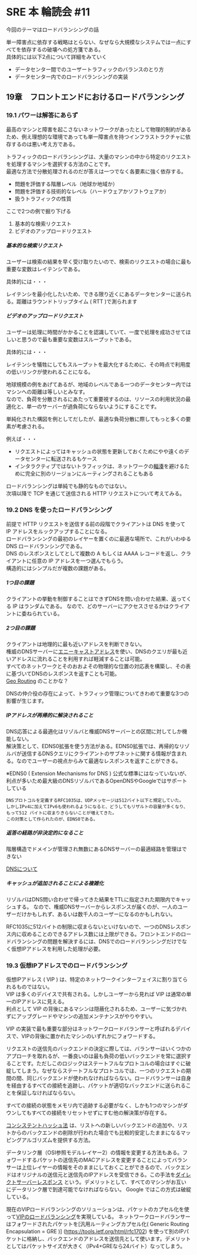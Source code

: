 # SRE 本 輪読会 #11

今回のテーマはロードバランシングの話

単一障害点に依存する戦略はとらない、なぜなら大規模なシステムでは一点にすべてを依存するの破壊への処方箋である。  
具体的には以下2点について詳細をみていく

- データセンター間でのユーザートラフィックのバランスのとり方
- データセンター内でのロードバランシングの実装


## 19章　フロントエンドにおけるロードバランシング

### 19.1 パワーは解答にあらず

最高のマシンと障害を起こさないネットワークがあったとして物理的制約があるため、例え理想的な環境であっても単一障害点を持つインフラストラクチャに依存するのは悪い考え方である。

トラフィックのロードバランシングは、大量のマシンの中から特定のリクエストを処理するマシンを選択する方法のことです。  
最適な方法で分散処理されるのだが答えは一つでなく各要素に強く依存する。

- 問題を評価する階層レベル（地球か地域か）
- 問題を評価する技術的なレベル（ハードウェアかソフトウェアか）
- 扱うトラフィックの性質

ここで2つの例で掘り下げる

1. 基本的な検索リクエスト
2. ビデオのアップロードリクエスト

##### 基本的な検索リクエスト
ユーザーは検索の結果を早く受け取りたいので、検索のリクエストの場合に最も重要な変数はレイテンシである。

具体的には・・・

レイテンシを最小化したいため、できる限り近くにあるデータセンターに送られる。距離はラウンドトリップタイム ( RTT )で測られます

##### ビデオのアップロードリクエスト
ユーザーは処理に時間がかかることを認識していて、一度で処理を成功させてほしいと思うので最も重要な変数はスループットである。

具体的には・・・

レイテンシを犠牲にしてもスループットを最大化するために、その時点で利用度の低いリンクが使われることになる。


地球規模の例をあげてあるが、地域のレベルである一つのデータセンター内ではマシンへの距離は等しいとみなす。  
なので、負荷を分散されるにあたって重要視するのは、リソースの利用状況の最適化と、単一のサーバーが過負荷にならないようにすることです。

単純化された構図を例としてだしたが、最適な負荷分散に際してもっと多くの要素が考慮される。

例えば・・・

- リクエストによってはキャッシュの状態を更新しておくためにやや遠くのデータセンターに転送されるもケース
- インタラクティブではないトラフィックは、ネットワークの[輻湊](https://ja.wikipedia.org/wiki/%E8%BC%BB%E8%BC%B3)を避けるために完全に別のリージョンにルーティングされることもある

ロードバランシングは単純でも静的なものではない。  
次項以降で TCP を通じて送信される HTTP リクエストについて考えてみる。

### 19.2 DNS を使ったロードバランシング

前提で HTTP リクエストを送信する前の段階でクライアントは DNS を使って IP アドレスをルックアップすることになる。    
ロードバランシングの最初のレイヤーを置くのに最適な場所で、これがいわゆる DNS ロードバランシングである。  
DNS のレスポンスとしてとして複数の A もしくは AAAA レコードを返し、クライアントに任意の IP アドレスを一つ選んでもらう。  
構造的にはシンプルだが複数の課題がある。

##### 1つ目の課題
クライアントの挙動を制御することはできずDNSを問い合わせた結果、返ってくる IP はランダムである。
なので、どのサーバーにアクセスさせるかはクライアントに委ねられている。

##### 2つ目の課題
クライアントは地理的に最も近いアドレスを判断できない。  
権威のDNSサーバーに[エニーキャストアドレス](https://www.infraexpert.com/study/ipv6z11.html)を使い、DNSのクエリが最も近いアドレスに流れることを利用すれば軽減することは可能。  
すべてのネットワークとそのおおよその物理的な位置の対応表を構築し、その表に基づいてDNSのレスポンスを返すことも可能。  
[Geo Routing](https://docs.aws.amazon.com/ja_jp/Route53/latest/DeveloperGuide/routing-policy.html) のことかな？

DNSの仲介役の存在によって、トラフィック管理についてきわめて重要な3つの影響が生じます。

##### IPアドレスが再帰的に解決されること

DNS応答による最適化はリゾルバと権威DNSサーバーとの区間に対してしか機能しない。  
解決策として、EDNS0拡張を使う方法がある。EDNS0拡張では、再帰的なリゾルバが送信するDNSクエリにクライアントのサブネットに関する情報が含まれる。なのでユーザーの視点からみて最適なレスポンスを返すことができる。

※EDNS0 ( Extension Mechanisms for DNS )
公式な標準にはなっていないが、利点が多いため最大級のDNSリゾルバであるOpenDNSやGoogleではサポートしている

```
DNSプロトコルを定義するRFC1035は、UDPメッセージは512バイト以下と規定していた。
しかしIPv4に加えてIPv6も使われるようになると、どうしてもリザルトの容量が多くなり、もって512 バイトに収まりきらないことが増えてきた。
この対策として作られたのが、EDNS0である。
```

##### 返答の経路が非決定的になること
階層構造でドメインが管理され無数にあるDNSサーバーの最適経路を管理はできない

[DNSについて](https://www.nic.ad.jp/ja/newsletter/No22/080.html)

##### キャッシュが追加されることによる複雑化

リゾルバはDNS問い合わせで帰ってきた結果をTTLに指定された期限内でキャッシュする。
なので、権威DNSサーバーからレスポンスが届くのが、一人のユーザーだけかもしれず、あるいは数千人のユーザーになるのかもしれない。


RFC1035に512バイトの制限に収まらないといけないので、一つのDNSレスポンス内に収めることのできるアドレス数には上限ができる。フロントエンドのロードバランシングの問題を解決するには、DNSでのロードバランシングだけでなく仮想IPアドレスを利用した処理が必要。


### 19.3 仮想IPアドレスでのロードバランシング

仮想IPアドレス ( VIP ) は、特定のネットワークインターフェイスに割り当てられるものではない。  
VIP は多くのデバイスで共有される。しかしユーザーから見れば VIP は通常の単一のIPアドレスに見える。  
利点として VIP の背後にあるマシンは隠蔽化されるため、ユーザーに気づかれずにアップグレードやマシンの追加メンテナンスがやりやすい。

VIP の実装で最も重要な部分はネットワークロードバランサーと呼ばれるデバイスで、VIPの背後に置かれたマシンのいずれかにフォワードする。

リクエストの送信先のバックエンドの決定に際しては、バランサーはいくつかのアプローチを取れるが、一番良いのは最も負荷の低いバックエンドを常に選択することです。ただしこのロジックはステートフルなプロトコルの場合はすぐに破綻してしまう。なぜならステートフルなプロトコルでは、一つのリクエストの期間の間、同じバックエンドが使われなければならない。ロードバランサーは自身を経由するすべての接続を追跡し、パケットが適切なバックエンドに送られることを保証しなければならない。

すべての接続の状態をメモリ内で追跡する必要がなく、しかも1つのマシンがダウンしてもすべての接続をリセットせずにすむ他の解決策が存在する。

[コンシステントハッシュ法](https://ja.wikipedia.org/wiki/%E3%82%B3%E3%83%B3%E3%82%B7%E3%82%B9%E3%83%86%E3%83%B3%E3%83%88%E3%83%8F%E3%83%83%E3%82%B7%E3%83%A5%E6%B3%95) は、リストへの新しいバックエンドの追加や、リストからのバックエンドの削除が行われた場合でも比較的安定したままになるマッピングアルゴリズムを提供する方法。

データリンク層（OSI参照モデルレイヤー2）の情報を変更する方法もある。フォワードするパケットの送信先のMACアドレスを変更することによってバランサーは上位レイヤーの情報をそのままにしておくことができるので、バックエンドはオリジナルの送信元と送信先のIPアドレスを受信できる。この手法を[ダイレクトサーバーレスポンス](https://www.infraexpert.com/study/loadbalancer12.html) という。デメリットとして、すべてのマシンがお互いにデータリンク層で到達可能でなければならない。
Google ではこの方式は破綻している。

現在のVIPロードバランシングのソリューションは、パケットのカプセル化を使って[VIPのロードバランシング](https://storage.googleapis.com/pub-tools-public-publication-data/pdf/44824.pdf)を実現している。  ネットワークロードバランサーはフォワードされたパケットを[汎用ルーティングカプセル化( Generic Routing Encapsulation = GRE )]
(https://tools.ietf.org/html/rfc1702) を使って別のIPパケットに格納し、バックエンドのアドレスを送信先として使います。デメリットとしてはパケットサイズが大きく（IPv4+GREなら24バイト）なってしまう。

